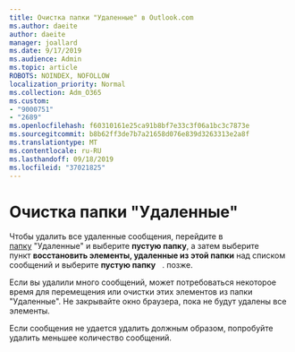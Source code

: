 ```yaml
---
title: Очистка папки "Удаленные" в Outlook.com
ms.author: daeite
author: daeite
manager: joallard
ms.date: 9/17/2019
ms.audience: Admin
ms.topic: article
ROBOTS: NOINDEX, NOFOLLOW
localization_priority: Normal
ms.collection: Adm_O365
ms.custom:
- "9000751"
- "2689"
ms.openlocfilehash: f60310161e25ca91b8bf7e33c3f06a1bc3c7873e
ms.sourcegitcommit: b8b62ff3de7b7a21658d076e839d3263313e2a8f
ms.translationtype: MT
ms.contentlocale: ru-RU
ms.lasthandoff: 09/18/2019
ms.locfileid: "37021825"
---
```

# <a name="empty-the-deleted-items-folder"></a>Очистка папки "Удаленные"

Чтобы удалить все удаленные сообщения, перейдите в [папку](https://outlook.live.com/mail/deleteditems) "Удаленные" и выберите **пустую папку**, а затем выберите пункт **восстановить элементы, удаленные из этой папки** над списком сообщений и выберите **пустую папку**   . позже.

Если вы удалили много сообщений, может потребоваться некоторое время для перемещения или очистки этих элементов из папки "Удаленные". Не закрывайте окно браузера, пока не будут удалены все элементы.

Если сообщения не удается удалить должным образом, попробуйте удалить меньшее количество сообщений.